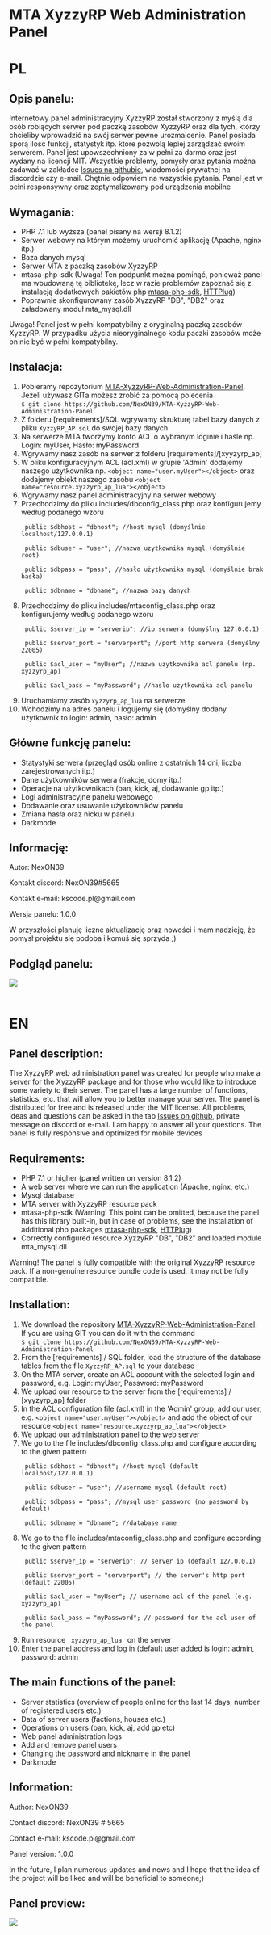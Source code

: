 <h1>MTA XyzzyRP Web Administration Panel</h1>
<h1>PL</h1>
<h2>Opis panelu:</h2>
<p>
Internetowy panel administracyjny XyzzyRP został stworzony z myślą dla osób robiących serwer pod paczkę zasobów XyzzyRP oraz dla tych, którzy chcieliby wprowadzić na swój serwer pewne urozmaicenie. Panel posiada sporą ilość funkcji, statystyk itp. które pozwolą lepiej zarządzać swoim serwerem. Panel jest upowszechniony za w pełni za darmo oraz jest wydany na licencji MIT. Wszystkie problemy, pomysły oraz pytania można zadawać w zakładce <a href='https://github.com/NexON39/MTA-XyzzyRP-Web-Administration-Panel/issues'>Issues na githubie</a>, wiadomości prywatnej na discordzie czy e-mail. Chętnie odpowiem na wszystkie pytania. Panel jest w pełni responsywny oraz zoptymalizowany pod urządzenia mobilne</p>
<h2>Wymagania:</h2>
<p>
    <ul>
        <li>PHP 7.1 lub wyższa (panel pisany na wersji 8.1.2)</li>
        <li>Serwer webowy na którym możemy uruchomić aplikację (Apache, nginx itp.)</li>
        <li>Baza danych mysql</li>
        <li>Serwer MTA z paczką zasobów XyzzyRP</li>
        <li>mtasa-php-sdk (Uwaga! Ten podpunkt można pominąć, ponieważ panel ma wbudowaną tę bibliotekę, lecz w razie problemów zapoznać się z instalacją dodatkowych pakietów php <a href='https://wiki.multitheftauto.com/wiki/PHP_SDK'>mtasa-php-sdk</a>, <a href='https://docs.php-http.org/en/latest/httplug/users.html'>HTTPlug</a>)</li>
        <li>Poprawnie skonfigurowany zasób XyzzyRP "DB", "DB2" oraz załadowany moduł mta_mysql.dll</li>
    </ul>
    Uwaga!
    Panel jest w pełni kompatybilny z oryginalną paczką zasobów XyzzyRP. W przypadku użycia nieoryginalnego kodu paczki zasobów może on nie być w pełni kompatybilny.
</p>
<h2>Instalacja:</h2>
    <ol>
        <li>Pobieramy repozytorium <a href='https://github.com/NexON39/MTA-XyzzyRP-Web-Administration-Panel'>MTA-XyzzyRP-Web-Administration-Panel</a>. Jeżeli używasz GITa możesz zrobić za pomocą polecenia <br>
        <code>$ git clone https://github.com/NexON39/MTA-XyzzyRP-Web-Administration-Panel</code></li>
        <li>Z folderu [requirements]/SQL wgrywamy skrukturę tabel bazy danych z pliku <code>XyzzyRP_AP.sql</code> do swojej bazy danych</li>
        <li>Na serwerze MTA tworzymy konto ACL o wybranym loginie i haśle np. Login: myUser, Hasło: myPassword</li>
        <li>Wgrywamy nasz zasób na serwer z folderu [requirements]/[xyyzyrp_ap]</li>
        <li>W pliku konfiguracyjnym ACL (acl.xml) w grupie 'Admin' dodajemy naszego użytkownika np. <code>&lt;object name="user.myUser"&gt;&lt;/object&gt;</code> oraz dodajemy obiekt naszego zasobu <code>&lt;object name="resource.xyzzyrp_ap_lua"&gt;&lt;/object&gt;</code></li>
        <li>Wgrywamy nasz panel administracyjny na serwer webowy</li>
        <li>Przechodzimy do pliku includes/dbconfig_class.php oraz konfigurujemy według podanego wzoru
            <code>
                <br> public $dbhost = "dbhost"; //host mysql (domyślnie localhost/127.0.0.1)
                <br> public $dbuser = "user"; //nazwa uzytkownika mysql (domyślnie root)
                <br> public $dbpass = "pass"; //hasło użytkownika mysql (domyślnie brak hasła)
                <br> public $dbname = "dbname"; //nazwa bazy danych
            </code>
        </li>
        <li>Przechodzimy do pliku includes/mtaconfig_class.php oraz konfigurujemy według podanego wzoru
            <code>
                <br> public $server_ip = "serverip"; //ip serwera (domyślny 127.0.0.1)
                <br> public $server_port = "serverport"; //port http serwera (domyślny 22005)
                <br> public $acl_user = "myUser"; //nazwa uzytkownika acl panelu (np. xyzzyrp_ap)
                <br> public $acl_pass = "myPassword"; //haslo uzytkownika acl panelu
            </code>
        </li>
        <li>Uruchamiamy zasób <code>xyzzyrp_ap_lua</code> na serwerze</li>
        <li>Wchodzimy na adres panelu i logujemy się (domyślny dodany użytkownik to login: admin, hasło: admin</li>
    </ol>
<h2>Główne funkcję panelu:</h2>
<ul>
    <li>Statystyki serwera (przegląd osób online z ostatnich 14 dni, liczba zarejestrowanych itp.)</li>
    <li>Dane użytkowników serwera (frakcje, domy itp.)</li>
    <li>Operacje na użytkownikach (ban, kick, aj, dodawanie gp itp.)</li>
    <li>Logi administracyjne panelu webowego</li>
    <li>Dodawanie oraz usuwanie użytkowników panelu</li>
    <li>Zmiana hasła oraz nicku w panelu</li>
    <li>Darkmode</li>
</ul>
<h2>Informację:</h2>
<p>Autor: NexON39</p>
<p>Kontakt discord: NexON39#5665</p>
<p>Kontakt e-mail: kscode.pl@gmail.com</p>
<p>Wersja panelu: 1.0.0</p>
W przyszłości planuję liczne aktualizację oraz nowości i mam nadzieję, że pomysł projektu się podoba i komuś się sprzyda ;)
<h2>Podgląd panelu:</h2>
<img src='img/preview.png'>
<br><br>
<h1>EN</h1>
<h2>Panel description:</h2>
<p>
The XyzzyRP web administration panel was created for people who make a server for the XyzzyRP package and for those who would like to introduce some variety to their server. The panel has a large number of functions, statistics, etc. that will allow you to better manage your server. The panel is distributed for free and is released under the MIT license. All problems, ideas and questions can be asked in the tab <a href='https://github.com/NexON39/MTA-XyzzyRP-Web-Administration-Panel/issues'>Issues on github</a>, private message on discord or e-mail. I am happy to answer all your questions. The panel is fully responsive and optimized for mobile devices</p>
<h2>Requirements:</h2>
<p>
    <ul>
        <li>PHP 7.1 or higher (panel written on version 8.1.2)</li>
        <li>A web server where we can run the application (Apache, nginx, etc.)</li>
        <li>Mysql database</li>
        <li>MTA server with XyzzyRP resource pack</li>
        <li>mtasa-php-sdk (Warning! This point can be omitted, because the panel has this library built-in, but in case of problems, see the installation of additional php packages <a href='https://wiki.multitheftauto.com/wiki/PHP_SDK'>mtasa-php-sdk</a>, <a href='https://docs.php-http.org/en/latest/httplug/users.html'>HTTPlug</a>)</li>
        <li>Correctly configured resource XyzzyRP "DB", "DB2" and loaded module mta_mysql.dll</li>
    </ul>
    Warning!
    The panel is fully compatible with the original XyzzyRP resource pack. If a non-genuine resource bundle code is used, it may not be fully compatible.
</p>
<h2>Installation:</h2>
    <ol>
        <li>We download the repository <a href='https://github.com/NexON39/MTA-XyzzyRP-Web-Administration-Panel'>MTA-XyzzyRP-Web-Administration-Panel</a>. If you are using GIT you can do it with the command <br>
        <code>$ git clone https://github.com/NexON39/MTA-XyzzyRP-Web-Administration-Panel</code></li>
        <li>From the [requirements] / SQL folder, load the structure of the database tables from the file <code>XyzzyRP_AP.sql</code> to your database</li>
        <li>On the MTA server, create an ACL account with the selected login and password, e.g. Login: myUser, Password: myPassword</li>
        <li>We upload our resource to the server from the [requirements] / [xyyzyrp_ap] folder</li>
        <li>In the ACL configuration file (acl.xml) in the 'Admin' group, add our user, e.g. <code>&lt;object name="user.myUser"&gt;&lt;/object&gt;</code> and add the object of our resource <code>&lt;object name="resource.xyzzyrp_ap_lua"&gt;&lt;/object&gt;</code></li>
        <li>We upload our administration panel to the web server</li>
        <li>We go to the file includes/dbconfig_class.php and configure according to the given pattern
            <code>
                <br> public $dbhost = "dbhost"; //host mysql (default localhost/127.0.0.1)
                <br> public $dbuser = "user"; //username mysql (default root)
                <br> public $dbpass = "pass"; //mysql user password (no password by default)
                <br> public $dbname = "dbname"; //database name
            </code>
        </li>
        <li>We go to the file includes/mtaconfig_class.php and configure according to the given pattern
            <code>
                <br> public $server_ip = "serverip"; // server ip (default 127.0.0.1)
                <br> public $server_port = "serverport"; // the server's http port (default 22005)
                <br> public $acl_user = "myUser"; // username acl of the panel (e.g. xyzzyrp_ap)
                <br> public $acl_pass = "myPassword"; // password for the acl user of the panel
            </code>
        </li>
        <li> Run resource <code> xyzzyrp_ap_lua </code> on the server </li>
        <li> Enter the panel address and log in (default user added is login: admin, password: admin </li>
    </ol>
<h2>The main functions of the panel:</h2>
<ul>
    <li> Server statistics (overview of people online for the last 14 days, number of registered users etc.) </li>
    <li> Data of server users (factions, houses etc.) </li>
    <li> Operations on users (ban, kick, aj, add gp etc) </li>
    <li> Web panel administration logs </li>
    <li> Add and remove panel users </li>
    <li> Changing the password and nickname in the panel </li>
    <li> Darkmode </li>
</ul>
<h2>Information:</h2>
<p>Author: NexON39</p>
<p>Contact discord: NexON39 # 5665</p>
<p>Contact e-mail: kscode.pl@gmail.com</p>
<p>Panel version: 1.0.0</p>
In the future, I plan numerous updates and news and I hope that the idea of ​​the project will be liked and will be beneficial to someone;)
<h2>Panel preview:</h2>
<img src='img/preview.png'>


